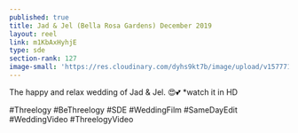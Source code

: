 ```yaml
---
published: true
title: Jad & Jel (Bella Rosa Gardens) December 2019
layout: reel
link: m1KbAxHyhjE
type: sde
section-rank: 127
image-small: 'https://res.cloudinary.com/dyhs9kt7b/image/upload/v1577716539/jad_jel.jpg'
---
```

The happy and relax wedding of Jad & Jel. 😍💕
*watch it in HD

#Threelogy #BeThreelogy #SDE #WeddingFilm #SameDayEdit #WeddingVideo #ThreelogyVideo
